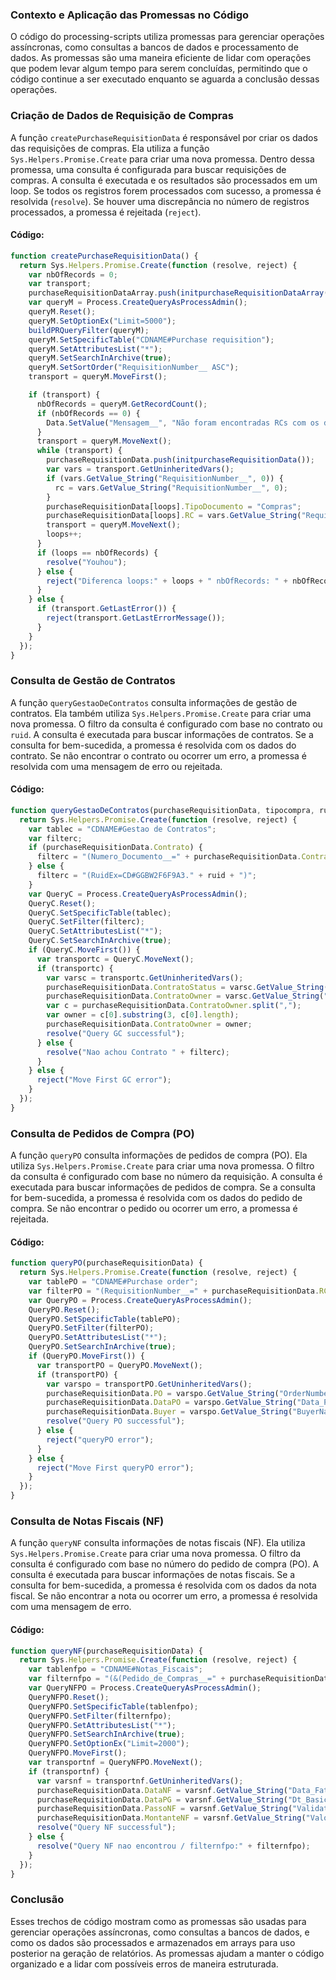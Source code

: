 ### Contexto e Aplicação das Promessas no Código

O código do processing-scripts utiliza promessas para gerenciar operações assíncronas, como consultas a bancos de dados e processamento de dados. As promessas são uma maneira eficiente de lidar com operações que podem levar algum tempo para serem concluídas, permitindo que o código continue a ser executado enquanto se aguarda a conclusão dessas operações.

### Criação de Dados de Requisição de Compras

A função `createPurchaseRequisitionData` é responsável por criar os dados das requisições de compras. Ela utiliza a função `Sys.Helpers.Promise.Create` para criar uma nova promessa. Dentro dessa promessa, uma consulta é configurada para buscar requisições de compras. A consulta é executada e os resultados são processados em um loop. Se todos os registros forem processados com sucesso, a promessa é resolvida (`resolve`). Se houver uma discrepância no número de registros processados, a promessa é rejeitada (`reject`).

#### Código:
```javascript
function createPurchaseRequisitionData() {
  return Sys.Helpers.Promise.Create(function (resolve, reject) {
    var nbOfRecords = 0;
    var transport;
    purchaseRequisitionDataArray.push(initpurchaseRequisitionDataArray());
    var queryM = Process.CreateQueryAsProcessAdmin();
    queryM.Reset();
    queryM.SetOptionEx("Limit=5000");
    buildPRQueryFilter(queryM);
    queryM.SetSpecificTable("CDNAME#Purchase requisition");
    queryM.SetAttributesList("*");
    queryM.SetSearchInArchive(true);
    queryM.SetSortOrder("RequisitionNumber__ ASC");
    transport = queryM.MoveFirst();

    if (transport) {
      nbOfRecords = queryM.GetRecordCount();
      if (nbOfRecords == 0) {
        Data.SetValue("Mensagem__", "Não foram encontradas RCs com os dados informados");
      }
      transport = queryM.MoveNext();
      while (transport) {
        purchaseRequisitionData.push(initpurchaseRequisitionData());
        var vars = transport.GetUninheritedVars();
        if (vars.GetValue_String("RequisitionNumber__", 0)) {
          rc = vars.GetValue_String("RequisitionNumber__", 0);
        }
        purchaseRequisitionData[loops].TipoDocumento = "Compras";
        purchaseRequisitionData[loops].RC = vars.GetValue_String("RequisitionNumber__", 0);
        transport = queryM.MoveNext();
        loops++;
      }
      if (loops == nbOfRecords) {
        resolve("Youhou");
      } else {
        reject("Diferenca loops:" + loops + " nbOfRecords: " + nbOfRecords);
      }
    } else {
      if (transport.GetLastError()) {
        reject(transport.GetLastErrorMessage());
      }
    }
  });
}
```

### Consulta de Gestão de Contratos

A função `queryGestaoDeContratos` consulta informações de gestão de contratos. Ela também utiliza `Sys.Helpers.Promise.Create` para criar uma nova promessa. O filtro da consulta é configurado com base no contrato ou `ruid`. A consulta é executada para buscar informações de contratos. Se a consulta for bem-sucedida, a promessa é resolvida com os dados do contrato. Se não encontrar o contrato ou ocorrer um erro, a promessa é resolvida com uma mensagem de erro ou rejeitada.

#### Código:
```javascript
function queryGestaoDeContratos(purchaseRequisitionData, tipocompra, ruid) {
  return Sys.Helpers.Promise.Create(function (resolve, reject) {
    var tablec = "CDNAME#Gestao de Contratos";
    var filterc;
    if (purchaseRequisitionData.Contrato) {
      filterc = "(Numero_Documento__=" + purchaseRequisitionData.Contrato + ")";
    } else {
      filterc = "(RuidEx=CD#GGBW2F6F9A3." + ruid + ")";
    }
    var QueryC = Process.CreateQueryAsProcessAdmin();
    QueryC.Reset();
    QueryC.SetSpecificTable(tablec);
    QueryC.SetFilter(filterc);
    QueryC.SetAttributesList("*");
    QueryC.SetSearchInArchive(true);
    if (QueryC.MoveFirst()) {
      var transportc = QueryC.MoveNext();
      if (transportc) {
        var varsc = transportc.GetUninheritedVars();
        purchaseRequisitionData.ContratoStatus = varsc.GetValue_String("Status__", 0);
        purchaseRequisitionData.ContratoOwner = varsc.GetValue_String("OwnerID__", 0);
        var c = purchaseRequisitionData.ContratoOwner.split(",");
        var owner = c[0].substring(3, c[0].length);
        purchaseRequisitionData.ContratoOwner = owner;
        resolve("Query GC successful");
      } else {
        resolve("Nao achou Contrato " + filterc);
      }
    } else {
      reject("Move First GC error");
    }
  });
}
```

### Consulta de Pedidos de Compra (PO)

A função `queryPO` consulta informações de pedidos de compra (PO). Ela utiliza `Sys.Helpers.Promise.Create` para criar uma nova promessa. O filtro da consulta é configurado com base no número da requisição. A consulta é executada para buscar informações de pedidos de compra. Se a consulta for bem-sucedida, a promessa é resolvida com os dados do pedido de compra. Se não encontrar o pedido ou ocorrer um erro, a promessa é rejeitada.

#### Código:
```javascript
function queryPO(purchaseRequisitionData) {
  return Sys.Helpers.Promise.Create(function (resolve, reject) {
    var tablePO = "CDNAME#Purchase order";
    var filterPO = "(RequisitionNumber__=" + purchaseRequisitionData.RC + ")";
    var QueryPO = Process.CreateQueryAsProcessAdmin();
    QueryPO.Reset();
    QueryPO.SetSpecificTable(tablePO);
    QueryPO.SetFilter(filterPO);
    QueryPO.SetAttributesList("*");
    QueryPO.SetSearchInArchive(true);
    if (QueryPO.MoveFirst()) {
      var transportPO = QueryPO.MoveNext();
      if (transportPO) {
        var varspo = transportPO.GetUninheritedVars();
        purchaseRequisitionData.PO = varspo.GetValue_String("OrderNumber__", 0);
        purchaseRequisitionData.DataPO = varspo.GetValue_String("Data_Pedido__", 0);
        purchaseRequisitionData.Buyer = varspo.GetValue_String("BuyerName__", 0);
        resolve("Query PO successful");
      } else {
        reject("queryPO error");
      }
    } else {
      reject("Move First queryPO error");
    }
  });
}
```

### Consulta de Notas Fiscais (NF)

A função `queryNF` consulta informações de notas fiscais (NF). Ela utiliza `Sys.Helpers.Promise.Create` para criar uma nova promessa. O filtro da consulta é configurado com base no número do pedido de compra (PO). A consulta é executada para buscar informações de notas fiscais. Se a consulta for bem-sucedida, a promessa é resolvida com os dados da nota fiscal. Se não encontrar a nota ou ocorrer um erro, a promessa é resolvida com uma mensagem de erro.

#### Código:
```javascript
function queryNF(purchaseRequisitionData) {
  return Sys.Helpers.Promise.Create(function (resolve, reject) {
    var tablenfpo = "CDNAME#Notas_Fiscais";
    var filternfpo = "(&(Pedido_de_Compras__=" + purchaseRequisitionData.PO + ") (Validation__!=FIRST)(Validation__!=DESTINATION)(State!=300)(State!=400)(Deleted=0))";
    var QueryNFPO = Process.CreateQueryAsProcessAdmin();
    QueryNFPO.Reset();
    QueryNFPO.SetSpecificTable(tablenfpo);
    QueryNFPO.SetFilter(filternfpo);
    QueryNFPO.SetAttributesList("*");
    QueryNFPO.SetSearchInArchive(true);
    QueryNFPO.SetOptionEx("Limit=2000");
    QueryNFPO.MoveFirst();
    var transportnf = QueryNFPO.MoveNext();
    if (transportnf) {
      var varsnf = transportnf.GetUninheritedVars();
      purchaseRequisitionData.DataNF = varsnf.GetValue_String("Data_Fatura__", 0);
      purchaseRequisitionData.DataPG = varsnf.GetValue_String("Dt_Basica__", 0);
      purchaseRequisitionData.PassoNF = varsnf.GetValue_String("Validation__", 0);
      purchaseRequisitionData.MontanteNF = varsnf.GetValue_String("Valor_Total_Nota__", 0);
      resolve("Query NF successful");
    } else {
      resolve("Query NF nao encontrou / filternfpo:" + filternfpo);
    }
  });
}
```

### Conclusão

Esses trechos de código mostram como as promessas são usadas para gerenciar operações assíncronas, como consultas a bancos de dados, e como os dados são processados e armazenados em arrays para uso posterior na geração de relatórios. As promessas ajudam a manter o código organizado e a lidar com possíveis erros de maneira estruturada.

